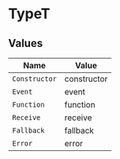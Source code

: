 # TypeT


## Values

| Name          | Value         |
| ------------- | ------------- |
| `Constructor` | constructor   |
| `Event`       | event         |
| `Function`    | function      |
| `Receive`     | receive       |
| `Fallback`    | fallback      |
| `Error`       | error         |